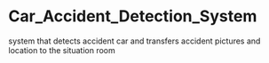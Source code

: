 # Car_Accident_Detection_System
system that detects accident car and transfers accident pictures and location to the situation room
